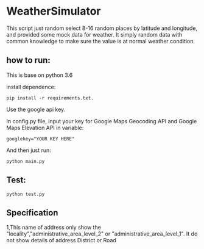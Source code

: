 # WeatherSimulator

This script just random select 8-16 random places by latitude and longitude, and provided some mock data for weather.
It simply random data with common knowledge to make sure the value is at normal weather condition.  

## how to run:

This is base on python 3.6

install dependence:
```
pip install -r requirements.txt.
```
Use the google api key.

In config.py file, input your key for Google Maps Geocoding API and Google Maps Elevation API in variable:

```
googlekey="YOUR KEY HERE"
```

And then just run:

```
python main.py
```

## Test:

```
python test.py
```

## Specification

1,This name of address only show the "locality","administrative_area_level_2" or "administrative_area_level_1".
It do not show details of address District or Road
